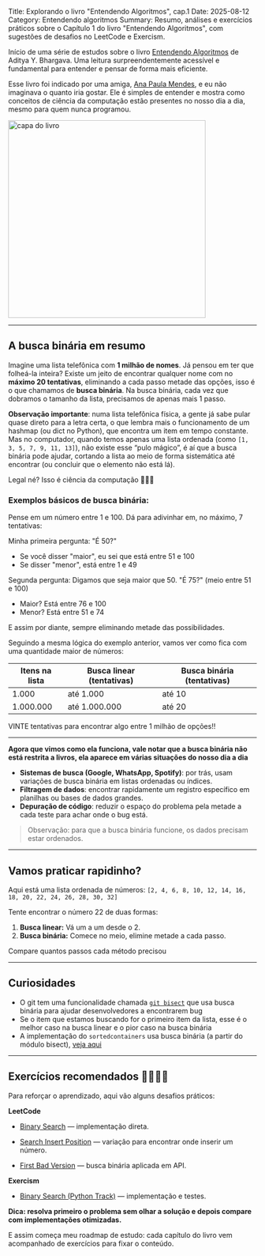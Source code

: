 Title: Explorando o livro "Entendendo Algoritmos", cap.1
Date: 2025-08-12
Category: Entendendo algoritmos
Summary: Resumo, análises e exercícios práticos sobre o Capítulo 1 do livro "Entendendo Algoritmos", com sugestões de desafios no LeetCode e Exercism.

Início de uma série de estudos sobre o livro [Entendendo Algoritmos](https://www.kufunda.net/publicdocs/Entendendo%20Algoritmos%20Um%20guia%20ilustrado%20para%20programadores%20e%20outros%20curiosos%20(Aditya%20Y.%20Bhargava).pdf) de Aditya Y. Bhargava. Uma leitura surpreendentemente acessível e fundamental para entender e pensar de forma mais eficiente.

Esse livro foi indicado por uma amiga, [Ana Paula Mendes](https://github.com/anapaulamendes), e eu não imaginava o quanto iria gostar. Ele é simples de entender e mostra como conceitos de ciência da computação estão presentes no nosso dia a dia, mesmo para quem nunca programou.

<img src="{static}/images/livro1.jpg" alt="capa do livro" width="400"/>

---

## A busca binária em resumo

Imagine uma lista telefônica com **1 milhão de nomes**. Já pensou em ter que folheá-la inteira? Existe um jeito de encontrar qualquer nome com no **máximo 20 tentativas**, eliminando a cada passo metade das opções, isso é o que chamamos de **busca binária**.
Na busca binária, cada vez que dobramos o tamanho da lista, precisamos de apenas mais 1 passo.


**Observação importante**: numa lista telefônica física, a gente já sabe pular quase direto para a letra certa, o que lembra mais o funcionamento de um hashmap (ou dict no Python), que encontra um item em tempo constante. Mas no computador, quando temos apenas uma lista ordenada (como `[1, 3, 5, 7, 9, 11, 13]`), não existe esse “pulo mágico”, é aí que a busca binária pode ajudar, cortando a lista ao meio de forma sistemática até encontrar (ou concluir que o elemento não está lá).

Legal né? Isso é ciência da computação 💁‍♀️✨


### Exemplos básicos de busca binária:

Pense em um número entre 1 e 100. Dá para adivinhar em, no máximo, 7 tentativas:

Minha primeira pergunta: "É 50?"

- Se você disser "maior", eu sei que está entre 51 e 100
- Se disser "menor", está entre 1 e 49

Segunda pergunta: Digamos que seja maior que 50. "É 75?" (meio entre 51 e 100)

- Maior? Está entre 76 e 100
- Menor? Está entre 51 e 74

E assim por diante, sempre eliminando metade das possibilidades.

Seguindo a mesma lógica do exemplo anterior, vamos ver como fica com uma quantidade maior de números:


| Itens na lista | Busca linear (tentativas) | Busca binária (tentativas) |
| --- | --- | --- |
| 1.000 | até 1.000 | até 10 |
| 1.000.000 | até 1.000.000 | até 20 |

VINTE tentativas para encontrar algo entre 1 milhão de opções!!


---

**Agora que vimos como ela funciona, vale notar que a busca binária não está restrita a livros, ela aparece em várias situações do nosso dia a dia**


- **Sistemas de busca (Google, WhatsApp, Spotify)**: por trás, usam variações de busca binária em listas ordenadas ou índices.
- **Filtragem de dados**: encontrar rapidamente um registro específico em planilhas ou bases de dados grandes.
- **Depuração de código**: reduzir o espaço do problema pela metade a cada teste para achar onde o bug está.

> Observação: para que a busca binária funcione, os dados precisam estar ordenados.

---

## Vamos praticar rapidinho?

Aqui está uma lista ordenada de números: `[2, 4, 6, 8, 10, 12, 14, 16, 18, 20, 22, 24, 26, 28, 30, 32]`

Tente encontrar o número 22 de duas formas:

1. **Busca linear:** Vá um a um desde o 2.  
2. **Busca binária:** Comece no meio, elimine metade a cada passo.

Compare quantos passos cada método precisou

---

## Curiosidades

- O git tem uma funcionalidade chamada [`git bisect`](https://git-scm.com/docs/git-bisect) que usa busca binária para ajudar desenvolvedores a encontrarem bug
- Se o item que estamos buscando for o primeiro item da lista, esse é o melhor caso na busca linear e o pior caso na busca binária
- A implementação do `sortedcontainers` usa busca binária (a partir do módulo bisect), [veja aqui](https://grantjenks.com/docs/sortedcontainers/_modules/sortedcontainers/sortedlist.html#SortedList)
 

---

## Exercícios recomendados 👩🏻‍💻💞
Para reforçar o aprendizado, aqui vão alguns desafios práticos:

**LeetCode**

- [Binary Search](https://leetcode.com/problems/binary-search/description/) — implementação direta.

- [Search Insert Position](https://leetcode.com/problems/search-insert-position/description/) — variação para encontrar onde inserir um número.

- [First Bad Version](https://leetcode.com/problems/first-bad-version/description/) — busca binária aplicada em API.

**Exercism**

- [Binary Search (Python Track)](https://exercism.org/tracks/python/exercises/binary-search) — implementação e testes.


**Dica: resolva primeiro o problema sem olhar a solução e depois compare com implementações otimizadas.**

E assim começa meu roadmap de estudo: cada capítulo do livro vem acompanhado de exercícios para fixar o conteúdo.